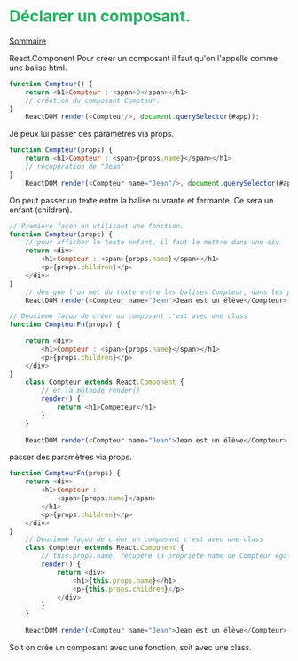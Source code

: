 
# <span style="color: #26B260">**Déclarer un composant.**</span>

[Sommaire](./00-Sommaire.md)

React.Component
Pour créer un composant il faut qu'on l'appelle comme une balise html.

```javascript
function Compteur() {
    return <h1>Compteur : <span>0</span></h1>
    // création du composant Compteur.
}
    ReactDOM.render(<Compteur/>, document.querySelector(#app));

```

Je peux lui passer des paramètres via props.

```javascript
function Compteur(props) {
    return <h1>Compteur : <span>{props.name}</span></h1>
    // récupération de "Jean"
}
    ReactDOM.render(<Compteur name="Jean"/>, document.querySelector(#app));
```

On peut passer un texte entre la balise ouvrante et fermante.
Ce sera un enfant (children).

```javascript
// Première façon en utilisant une fonction.
function Compteur(props) {
    // pour afficher le texte enfant, il faut le mettre dans une div
    return <div>
        <h1>Compteur : <span>{props.name}</span></h1>
        <p>{props.children}</p>
    </div>
}
    // dès que l'on met du texte entre les balises Compteur, dans les props apparaît children.
    ReactDOM.render(<Compteur name="Jean">Jean est un élève</Compteur>, document.querySelector(#app));
```

```javascript
// Deuxième façon de créer un composant c'est avec une class
function CompteurFn(props) {
    
    return <div>
        <h1>Compteur : <span>{props.name}</span></h1>
        <p>{props.children}</p>
    </div>
}
    class Compteur extends React.Component {
        // et la méthode render()
        render() {
            return <h1>Competeur</h1>
        }
    }
    
    ReactDOM.render(<Compteur name="Jean">Jean est un élève</Compteur>, document.querySelector(#app));
```

passer des paramètres via props.

```javascript
function CompteurFn(props) {
    return <div>
        <h1>Compteur :
            <span>{props.name}</span>
        </h1>
        <p>{props.children}</p>
    </div>
}
    // Deuxième façon de créer un composant c'est avec une class
    class Compteur extends React.Component {
        // this.props.name, récupère la propriété name de Compteur égal à "Jean".
        render() {
            return <div>
                <h1>{this.props.name}</h1>
                <p>{this.props.children}</p>
            </div>
        }
    }
    
    ReactDOM.render(<Compteur name="Jean">Jean est un élève</Compteur>, document.querySelector(#app));
```

Soit on crée un composant avec une fonction, soit avec une class.

